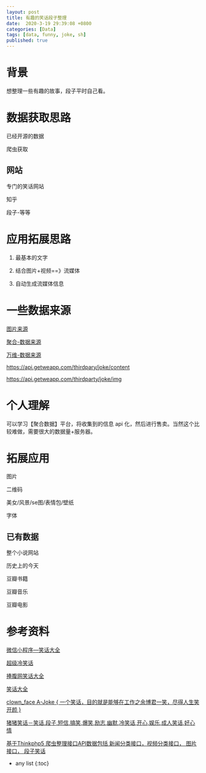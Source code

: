 ```yaml
---
layout: post
title: 有趣的笑话段子整理
date:  2020-3-19 29:39:08 +0800
categories: [Data]
tags: [data, funny, joke, sh]
published: true
---
```


# 背景

想整理一些有趣的故事，段子平时自己看。

# 数据获取思路

已经开源的数据

爬虫获取

## 网站

专门的笑话网站

知乎

段子-等等

# 应用拓展思路

1. 最基本的文字

2. 结合图片+视频==》流媒体

3. 自动生成流媒体信息

# 一些数据来源

[图片来源](https://pixabay.com/zh/) 

[聚合-数据来源](https://www.juhe.cn/docs/api/id/95) 

[万维-数据来源](https://www.showapi.com/apiGateway/view?apiCode=341)

https://api.getweapp.com/thirdpary/joke/content

https://api.getweapp.com/thirdparty/joke/img

# 个人理解

可以学习【聚合数据】平台，将收集到的信息 api 化，然后进行售卖。当然这个比较难做，需要很大的数据量+服务器。


# 拓展应用

图片

二维码

美女/风景/se图/表情包/壁纸

字体

## 已有数据

整个小说网站

历史上的今天

豆瓣书籍

豆瓣音乐

豆瓣电影

# 参考资料

[微信小程序—笑话大全](https://github.com/zhijieeeeee/wechat-app-joke)

[超级冷笑话](https://github.com/binlyzhuo/superjokes)

[捧腹网笑话大全](https://github.com/zuiwuyuan/Joke)

[笑话大全](https://github.com/zhaochuanxing/funny)

[clown_face A-Joke { 一个笑话，目的就是能够在工作之余博君一笑，尽得人生笑开颜 }](https://github.com/Licoy/A-Joke)

[猪猪笑话－笑话,段子,短信,搞笑,爆笑,励志,幽默,冷笑话,开心,娱乐,成人笑话,好心情](https://github.com/LiveXY/ionic-joke)

[基于Thinkphp5 爬虫整理接口API数据包括 新闻分类接口，视频分类接口， 图片接口， 段子笑话](https://github.com/ecitlm/TP5_Splider)

* any list
{:toc}